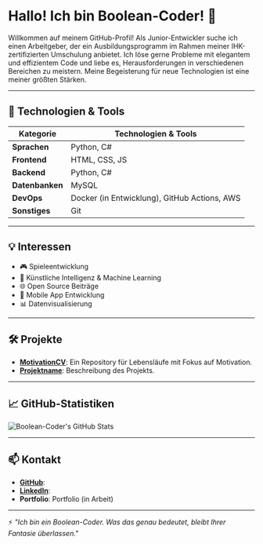 # Hallo! Ich bin Boolean-Coder! 👋
Willkommen auf meinem GitHub-Profil! Als Junior-Entwickler suche ich einen Arbeitgeber, der ein Ausbildungsprogramm im Rahmen meiner IHK-zertifizierten Umschulung anbietet. Ich löse gerne Probleme mit elegantem und effizientem Code und liebe es, Herausforderungen in verschiedenen Bereichen zu meistern. Meine Begeisterung für neue Technologien ist eine meiner größten Stärken.

---

## 🔧 Technologien & Tools

| Kategorie    | Technologien & Tools                     |
|--------------|------------------------------------------|
| **Sprachen** | Python, C#                               |
| **Frontend** | HTML, CSS, JS                            |
| **Backend**  | Python, C#                               |
| **Datenbanken** | MySQL                                 |
| **DevOps**   | Docker (in Entwicklung), GitHub Actions, AWS |
| **Sonstiges** | Git                                     |

---

## 💡 Interessen
- 🎮 Spieleentwicklung
- 🧠 Künstliche Intelligenz & Machine Learning
- 🌐 Open Source Beiträge
- 📱 Mobile App Entwicklung
- 📊 Datenvisualisierung

---

## 🛠️ Projekte
- **[MotivationCV](https://github.com/Boolean-Coder/MotivationCV)**: Ein Repository für Lebensläufe mit Fokus auf Motivation.
- **[Projektname](https://github.com/Boolean-Coder/Projektname)**: Beschreibung des Projekts.

---

## 📈 GitHub-Statistiken
![Boolean-Coder's GitHub Stats](https://github-readme-stats.vercel.app/api?username=Boolean-Coder&show_icons=true&theme=radical)

---

## 📫 Kontakt
- **[GitHub]([https://github.com/Boolean-Coder])**:
- **[LinkedIn]([https://www.linkedin.com/public-profile/settings?trk=d_flagship3_profile_self_view_public_profile])**:
- **Portfolio**: Portfolio (in Arbeit)

---

⚡ *"Ich bin ein Boolean-Coder. Was das genau bedeutet, bleibt Ihrer Fantasie überlassen."*

